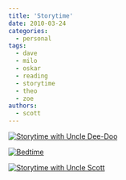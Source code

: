 ```yaml
---
title: 'Storytime'
date: 2010-03-24
categories:
  - personal
tags:
  - dave
  - milo
  - oskar
  - reading
  - storytime
  - theo
  - zoe
authors:
  - scott
---
```


[![Storytime with Uncle Dee-Doo](/images/3980439021_fd6951bcb9.jpg)](http://www.flickr.com/photos/spaceninja/3980439021/ 'Storytime with Uncle Dee-Doo by spaceninja, on Flickr')

[![Bedtime](/images/4148580861_98af16da42.jpg)](http://www.flickr.com/photos/spaceninja/4148580861/ 'Bedtime by spaceninja, on Flickr')

[![Storytime with Uncle Scott](/images/3981103192_a1a9b19f1a.jpg)](http://www.flickr.com/photos/spaceninja/3981103192/ 'Storytime with Uncle Scott by spaceninja, on Flickr')
